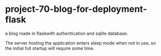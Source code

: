 # project-70-blog-for-deployment-flask
a blog made in flaskwith authentication and sqlite database.

The server hosting the application enters sleep mode when not in use, so the initial full startup will require some time.


